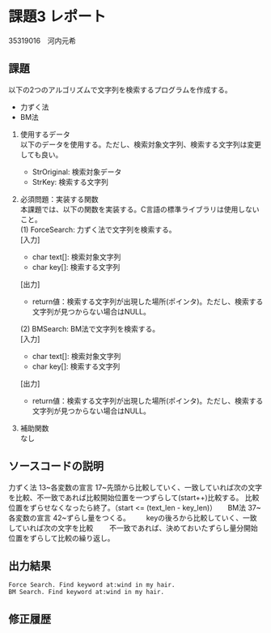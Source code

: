 # 課題3 レポート
35319016　河内元希


## 課題  

以下の2つのアルゴリズムで文字列を検索するプログラムを作成する。  
- 力ずく法
- BM法

1. 使用するデータ  
以下のデータを使用する。ただし、検索対象文字列、検索する文字列は変更しても良い。  
    - StrOriginal: 検索対象データ
    - StrKey: 検索する文字列

2. 必須問題：実装する関数  
本課題では、以下の関数を実装する。C言語の標準ライブラリは使用しないこと。  
    (1) ForceSearch: 力ずく法で文字列を検索する。  
    [入力]  
    - char text[]: 検索対象文字列  
    - char key[]: 検索する文字列  

    [出力]  
    - return値：検索する文字列が出現した場所(ポインタ)。ただし、検索する文字列が見つからない場合はNULL。  

    (2) BMSearch: BM法で文字列を検索する。  
    [入力]  
    - char text[]: 検索対象文字列  
    - char key[]: 検索する文字列  
 
    [出力]  
    - return値：検索する文字列が出現した場所(ポインタ)。ただし、検索する文字列が見つからない場合はNULL。  

3. 補助関数  
なし

## ソースコードの説明

力ずく法
13~各変数の宣言
17~先頭から比較していく、一致していれば次の文字を比較、不一致であれば比較開始位置を一つずらして(start++)比較する。
比較位置をずらせなくなったら終了。（start <= (text_len - key_len)）
　
BM法
37~各変数の宣言
42~ずらし量をつくる。
　　keyの後ろから比較していく、一致していれば次の文字を比較
　　不一致であれば、決めておいたずらし量分開始位置をずらして比較の繰り返し。
　　

## 出力結果

```
Force Search. Find keyword at:wind in my hair.
BM Search. Find keyword at:wind in my hair.
```

## 修正履歴

